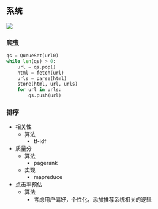 ## 系统

![](https://www.plantuml.com/plantuml/png/PPBDIWCn58NtUOfBzzMz5Eahk70jiHF6OfssIKOK4SHDkx4_LaMXcof2mVeZ-8CLVHgJwRo5cRaJI7JLvdpdvfuSfYeavJBUQH3EQf96OOD1AJcRwkvx2QY0M33kehMOyNrOZmB6XT62UXJcldRiklJDKV9odGF1AAzjmG41S0qN7JsUwS7OsYJRanlezPrgC4mxVSUvQrYJ5ruWXzxUtgcQzt5laqi7wVCdVVAGWO1A-ZTEqfqjhkvmhbKF6FSn3glvg6GlsAI2_NlHp-URkhzKnzDbzVYnU9xW0MyraMd8lBGj8t0QRHEIbGoLSdargx4Tuz-Y3Fp99NmJ1eJoaX5ib1L8Hz-wT-j1t6bOyZLC9w-aE2Dq-tQ1No-n2w2IGnlPwZY3kQei2intz0i0)

### 爬虫

```python
qs = QueueSet(url0)
while len(qs) > 0:
    url = qs.pop()
    html = fetch(url)
    urls = parse(html)
    store(html, url, urls)
    for url in urls:
        qs.push(url)
```

### 排序

- 相关性
  - 算法
    - tf-idf
- 质量分
  - 算法
    - pagerank
  - 实现
    - mapreduce
- 点击率预估
  - 算法
    - 考虑用户偏好，个性化，添加推荐系统相关的逻辑
